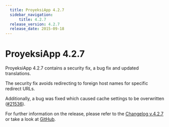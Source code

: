 ```yaml
---
  title: ProyeksiApp 4.2.7
  sidebar_navigation:
      title: 4.2.7
  release_version: 4.2.7
  release_date: 2015-09-18
---
```



# ProyeksiApp 4.2.7

ProyeksiApp 4.2.7 contains a security fix, a bug fix and updated
translations.

The security fix avoids redirecting to foreign host names for specific
redirect URLs.

Additionally, a bug was fixed which caused cache settings to be
overwritten
([\#21536](https://community.openproject.org/projects/openproject/work_packages/21536/activity)).

For further information on the release, please refer to the [Changelog
v.4.2.7](https://community.openproject.org/versions/763) or take a look
at [GitHub](https://github.com/opf/openproject/tree/v4.2.7).


